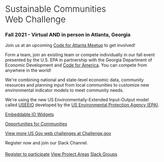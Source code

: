 <!-- MOVED TO Community/Challenge/README.md -->

<h1 style="font-weight:300">Sustainable Communities <span style="white-space:nowrap">Web Challenge</span></h1>

<!-- 
Wes may involve Jay in outreach and planning for our fall event.
https://www.linkedin.com/in/jay-bassett-9a14616/
-->
<h3><span style="white-space:nowrap">Fall 2021 - Virtual AND in person in Atlanta, Georgia</span></h3>

Join us at an upcoming <a href="https://www.meetup.com/codeforatlanta/">Code for Atlanta Meetup</a> to get involved!<br>

Form a team, join an existing team or compete individually in our fall event presented by the U.S. EPA in partnership with the Georgia Department of Economic Development and <a href="https://www.codeforamerica.org/" target="_parent" style="white-space: nowrap;">Code for America</a>. You can compete from anywhere in the world!   

We're combining national and state-level economic data, community resources and planning input from local communities to customize new environmental indicator models to meet&nbsp;community&nbsp;needs.   

We're using the new US Environmentally-Extended Input-Output model called 
<a href="https://cfpub.epa.gov/si/si_public_record_report.cfm?Lab=NRMRL&dirEntryId=336332" target="_blank">USEEIO</a> developed by the <a href="https://www.epa.gov" target="_parent">US Environmental Protection Agency&nbsp;(EPA)</a>. 


[Embeddable IO Widgets](../../io/charts/)  

[Opportunities for Communities](../../io/communities/)  

<a href="https://www.challenge.gov/">View more US Gov web challenges at Challenge.gov</a>  

Register now and join our Slack Channel.  

<div style="margin-top:20px">
<a href="registration/" class="btn btn-success">Register to participate</a>
<a href="../" class="btn btn-warning">View Project Areas</a>
<a href="slack" class="btn btn-danger">Slack Groups</a>
</div>


<!-- 
<a href="slack/">Open Slack Desktop App</a> / [Open in Browser](https://model-earth.slack.com/)
<b>Slack Workspace:</b> model-earth.slack.com 

## $10,000 in Challenge Awards

Tentative breakdown - Judges may adjust these levels based on team size and levels of commitment.  

1st place: $2,500  
2nd place: $1,500  
3rd place: $1,000  

Honorable mention 1: $500  
Honorable mention 2: $500  

Implementation project 1: $2,000  
Implementation project 2: $2,000  

The implementation portion will be allocated based on pitches from teams after the award recipients are named.  Implementation projects will be distributed upon project completion within 3 months after the challenge.  


### Sustainable Communities Web Challenge

<b>Saturday, January - </b> - Virtual Kickoff on Zoom    
  
<b>Saturday, January</b> - Final Round, Integrations 

<b>Sunday, January - 2 PM to 4 PM</b> - Zoom Presentations and Awards  


<b>Project participants will explore</b>
1. Goods and services each community produces    
2. The environmental impact of each community's top industries  
3. How new technologies can change a community's impact  
4. Ways communities are using and reusing materials to fuel net zero initiatives  

Judges will use Slack video to deliberate while using a Google Form for calculating scores for the Oct 25 awards.<br><br>
-->



